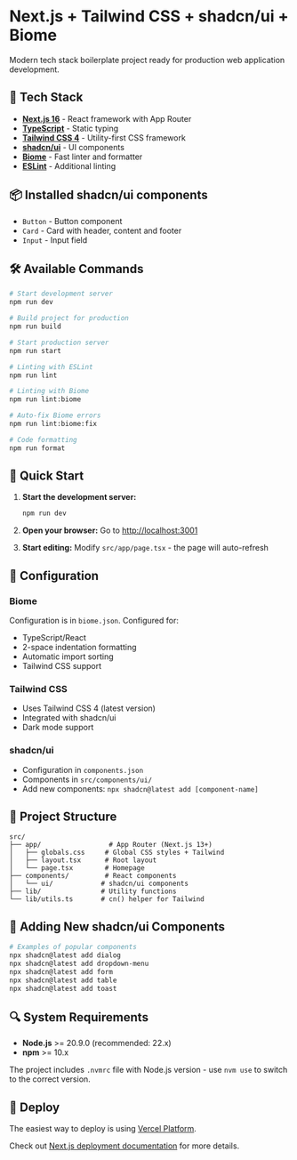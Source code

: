 # Next.js + Tailwind CSS + shadcn/ui + Biome

Modern tech stack boilerplate project ready for production web application development.

## 🚀 Tech Stack

- **[Next.js 16](https://nextjs.org)** - React framework with App Router
- **[TypeScript](https://www.typescriptlang.org/)** - Static typing
- **[Tailwind CSS 4](https://tailwindcss.com/)** - Utility-first CSS framework
- **[shadcn/ui](https://ui.shadcn.com/)** - UI components
- **[Biome](https://biomejs.dev/)** - Fast linter and formatter
- **[ESLint](https://eslint.org/)** - Additional linting

## 📦 Installed shadcn/ui components

- `Button` - Button component
- `Card` - Card with header, content and footer
- `Input` - Input field

## 🛠️ Available Commands

```bash
# Start development server
npm run dev

# Build project for production
npm run build

# Start production server
npm run start

# Linting with ESLint
npm run lint

# Linting with Biome
npm run lint:biome

# Auto-fix Biome errors
npm run lint:biome:fix

# Code formatting
npm run format
```

## 🚀 Quick Start

1. **Start the development server:**
   ```bash
   npm run dev
   ```

2. **Open your browser:**
   Go to [http://localhost:3001](http://localhost:3001)

3. **Start editing:**
   Modify `src/app/page.tsx` - the page will auto-refresh

## 🔧 Configuration

### Biome
Configuration is in `biome.json`. Configured for:
- TypeScript/React
- 2-space indentation formatting
- Automatic import sorting
- Tailwind CSS support

### Tailwind CSS
- Uses Tailwind CSS 4 (latest version)
- Integrated with shadcn/ui
- Dark mode support

### shadcn/ui
- Configuration in `components.json`
- Components in `src/components/ui/`
- Add new components: `npx shadcn@latest add [component-name]`

## 📁 Project Structure

```
src/
├── app/                 # App Router (Next.js 13+)
│   ├── globals.css     # Global CSS styles + Tailwind
│   ├── layout.tsx      # Root layout
│   └── page.tsx        # Homepage
├── components/         # React components
│   └── ui/            # shadcn/ui components
├── lib/               # Utility functions
└── lib/utils.ts       # cn() helper for Tailwind

```

## 🎨 Adding New shadcn/ui Components

```bash
# Examples of popular components
npx shadcn@latest add dialog
npx shadcn@latest add dropdown-menu
npx shadcn@latest add form
npx shadcn@latest add table
npx shadcn@latest add toast
```

## 🔍 System Requirements

- **Node.js** >= 20.9.0 (recommended: 22.x)
- **npm** >= 10.x

The project includes `.nvmrc` file with Node.js version - use `nvm use` to switch to the correct version.

## 🚢 Deploy

The easiest way to deploy is using [Vercel Platform](https://vercel.com/new?utm_medium=default-template&filter=next.js&utm_source=create-next-app&utm_campaign=create-next-app-readme).

Check out [Next.js deployment documentation](https://nextjs.org/docs/app/building-your-application/deploying) for more details.
